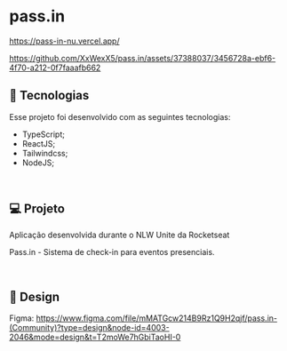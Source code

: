 # pass.in
https://pass-in-nu.vercel.app/

https://github.com/XxWexX5/pass.in/assets/37388037/3456728a-ebf6-4f70-a212-0f7faaafb662

## 🚀 Tecnologias

Esse projeto foi desenvolvido com as seguintes tecnologias:
* TypeScript;
* ReactJS;
* Tailwindcss;
* NodeJS;

<br />

## 💻 Projeto

Aplicação desenvolvida durante o NLW Unite da Rocketseat

Pass.in - Sistema de check-in para eventos presenciais.

<br />

## 🎨 Design

Figma: https://www.figma.com/file/mMATGcw214B9Rz1Q9H2qjf/pass.in-(Community)?type=design&node-id=4003-2046&mode=design&t=T2moWe7hGbiTaoHI-0
